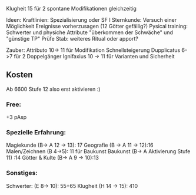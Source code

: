 Klugheit 15 für 2 spontane Modifikationen gleichzeitig

Ideen:
Kraftlinien: Spezialisierung oder SF I
Sternkunde: Versuch einer Möglichkeit Ereignisse vorherzusagen (12 Götter gefällig?)
Pysical training: Schwerter und physiche Attribute "überkommen der Schwäche" und "günstige TP"
Prüfe Stab: weiteres Ritual oder apport?

Zauber:
Attributo 10-> 11 für Modifikation Schnellsteigerung
Dupplicatus 6->7 für 2 Doppelgänger
Ignifaxius 10 -> 11 für Varianten und Sicherheit

## Kosten
Ab 6600 Stufe 12 also erst aktivieren :)
### Free:
+3 pAsp
### Spezielle Erfahrung:
Magiekunde (B-> A 12 -> 13): 17
Geografie (B -> A 11 -> 12):16
Malen/Zeichnen (B  4->5): 11 für Baukunst
Baukunst (B-> A Aktivierung Stufe 11) :14
Götter & Kulte (B-> A 9 -> 10):13 

### Sonstiges:
Schwerter: (E 8-> 10): 55+65
Klugheit (H 14 -> 15): 410


